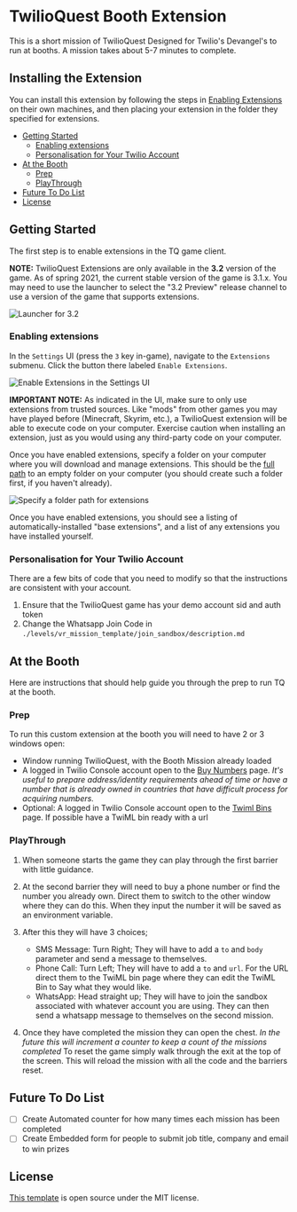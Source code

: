 # TwilioQuest Booth Extension
This is a short mission of TwilioQuest Designed for Twilio's Devangel's to run at booths.
A mission takes about 5-7 minutes to complete.
  
## Installing the Extension
You can install this extension by following the steps in [Enabling Extensions](#enabling-extensions) on their own machines, and then placing your extension in the folder they specified for extensions.

<!-- START doctoc generated TOC please keep comment here to allow auto update -->
<!-- DON'T EDIT THIS SECTION, INSTEAD RE-RUN doctoc TO UPDATE -->

- [Getting Started](#getting-started)
  - [Enabling extensions](#enabling-extensions)
  - [Personalisation for Your Twilio Account](#personalisation-for-your-twilio-account)
- [At the Booth](#at-the-booth)
  - [Prep](#prep)
  - [PlayThrough](#playthrough)
- [Future To Do List](#future-to-do-list)
- [License](#license)

<!-- END doctoc generated TOC please keep comment here to allow auto update -->

## Getting Started
The first step is to enable extensions in the TQ game client.

**NOTE:** TwilioQuest Extensions are only available in the **3.2** version of the game. As of spring 2021, the current stable version of the game is 3.1.x. You may need to use the launcher to select the "3.2 Preview" release channel to use a version of the game that supports extensions.

![Launcher for 3.2](https://firebasestorage.googleapis.com/v0/b/twilioquest-prod.appspot.com/o/docs%2Flauncher-preview.png?alt=media&token=6aedd709-9ba2-4ab3-b935-2537a8f5ff2f)

### Enabling extensions

In the `Settings` UI (press the `3` key in-game), navigate to the `Extensions` submenu. Click the button there labeled `Enable Extensions`.

![Enable Extensions in the Settings UI](https://firebasestorage.googleapis.com/v0/b/twilioquest-prod.appspot.com/o/docs%2Fenable-extensions.png?alt=media&token=8cc8e5ea-ee56-4a39-ae92-91add950b040)

**IMPORTANT NOTE:** As indicated in the UI, make sure to only use extensions from trusted sources. Like "mods" from other games you may have played before (Minecraft, Skyrim, etc.), a TwilioQuest extension will be able to execute code on your computer. Exercise caution when installing an extension, just as you would using any third-party code on your computer.

Once you have enabled extensions, specify a folder on your computer where you will download and manage extensions. This should be the [full path](https://en.wikipedia.org/wiki/Fully_qualified_name#Filenames_and_paths) to an empty folder on your computer (you should create such a folder first, if you haven't already).

![Specify a folder path for extensions](https://firebasestorage.googleapis.com/v0/b/twilioquest-prod.appspot.com/o/docs%2Fext-folder.png?alt=media&token=4936dd5c-d84c-459e-9179-4c545a64b297)

Once you have enabled extensions, you should see a listing of automatically-installed "base extensions", and a list of any extensions you have installed yourself.

### Personalisation for Your Twilio Account
There are a few bits of code that you need to modify so that the instructions are consistent with your account.

1. Ensure that the TwilioQuest game has your demo account sid and auth token
2. Change the Whatsapp Join Code in `./levels/vr_mission_template/join_sandbox/description.md`

## At the Booth
Here are instructions that should help guide you through the prep to run TQ at the booth.

### Prep
To run this custom extension at the booth you will need to have 2 or 3 windows open:
- Window running TwilioQuest, with the Booth Mission already loaded
- A logged in Twilio Console account open to the [Buy Numbers](https://console.twilio.com/us1/develop/phone-numbers/manage/search?frameUrl=%2Fconsole%2Fphone-numbers%2Fsearch%3Fx-target-region%3Dus1&currentFrameUrl=%2Fconsole%2Fphone-numbers%2Fsearch%3FisoCountry%3DGB%26searchTerm%3D%26searchFilter%3Dleft%26searchType%3Dnumber%26x-target-region%3Dus1%26__override_layout__%3Dembed%26bifrost%3Dtrue) page. *It's useful to prepare address/identity requirements ahead of time or have a number that is already owned in countries that have difficult process for acquiring numbers.*
- Optional: A logged in Twilio Console account open to the [Twiml Bins](https://console.twilio.com/us1/develop/twiml-bins/twiml-bins?frameUrl=%2Fconsole%2Ftwiml-bins%3Fx-target-region%3Dus1) page. If possible have a TwiML bin ready with a url

### PlayThrough
1. When someone starts the game they can play through the first barrier with little guidance.

2. At the second barrier they will need to buy a phone number or find the number you already own. Direct them to switch to the other window where they can do this. When they input the number it will be saved as an environment variable.

3. After this they will have 3 choices;
    * SMS Message: Turn Right; They will have to add a `to` and `body` parameter and send a message to themselves. 
    * Phone Call: Turn Left; They will have to add a `to` and `url`. For the URL direct them to the TwiML bin page where they can edit the TwiML Bin to Say what they would like.
    * WhatsApp: Head straight up; They will have to join the sandbox associated with whatever account you are using. They can then send a whatsapp message to themselves on the second mission.

4. Once they have completed the mission they can open the chest. *In the future this will increment a counter to keep a count of the missions completed* To reset the game simply walk through the exit at the top of the screen. This will reload the mission with all the code and the barriers reset.

## Future To Do List
- [ ] Create Automated counter for how many times each mission has been completed
- [ ] Create Embedded form for people to submit job title, company and email to win prizes

## License
[This template](https://github.com/TwilioQuest/twilioquest-extension-template) is open source under the MIT license.
